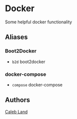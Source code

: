 Docker
=====

Some helpful docker functionality


Aliases
-------

### Boot2Docker

  - `b2d` boot2docker

### docker-compose

  - `compose` docker-compose

Authors
-------

[Caleb Land](https://github.com/caleb)
